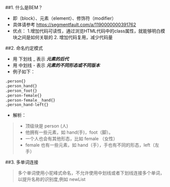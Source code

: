 ##1. 什么是BEM？
* 即（block）、元素（element）、修饰符（modifier） 
* 具体请参考 https://segmentfault.com/a/1190000000391762
* 优点：
        1.增加代码可读性，通过浏览HTML代码中的class属性，就能够明白模块之间是如何关联的
        2. 增加代码复用，减少代码量

##2. 命名约定模式
* 用 下划线 _ 表示 ***元素的后代***
* 用 中划线 - 表示 ***元素的不同形态或不同版本***
* 例子如下：
```html
.person{}
.person_hand{}
.person_foot{}
.person-female{}
.person-female__hand{}
.person_hand-left{}
```
* 解析：
> * 顶级块是 person (人)
> * 他拥有一些元素，如 hand(手)，foot（脚）。
> * 一个人也会有其他形态，比如 female （女性）
> * female 也有一些元素，如 hand（手），手也有不同的形态，left（左手）

##3. 多单词连接
> 多个单词使用小驼峰式命名，不允许使用中划线或者下划线连接多个单词，以提升名称的识别度,例如 newList



